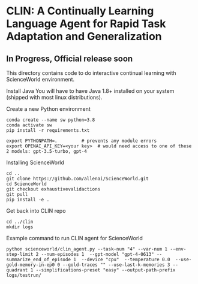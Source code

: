 # CLIN: A Continually Learning Language Agent for Rapid Task Adaptation and Generalization

## In Progress, Official release soon

This directory contains code to do interactive continual learning with ScienceWorld environment.

Install Java
You will have to have Java 1.8+ installed on your system (shipped with most linux distributions).

Create a new Python environment
```
conda create --name sw python=3.8
conda activate sw
pip install -r requirements.txt

export PYTHONPATH=.         # prevents any module errors
export OPENAI_API_KEY=<your key>  # would need access to one of these 2 models: gpt-3.5-turbo, gpt-4

```

Installing ScienceWorld

```
cd ..
git clone https://github.com/allenai/ScienceWorld.git
cd ScienceWorld
git checkout exhaustivevalidactions
git pull
pip install -e .
```

Get back into CLIN repo

```
cd ../clin
mkdir logs
```

Example command to run CLIN agent for ScienceWorld
```
python scienceworld/clin_agent.py --task-num "4" --var-num 1 --env-step-limit 2 --num-episodes 1  --gpt-model "gpt-4-0613" --summarize_end_of_episode 1  --device "cpu"  --temperature 0.0  --use-gold-memory-in-ep0 0 --gold-traces "" --use-last-k-memories 3 --quadrant 1 --simplifications-preset "easy" --output-path-prefix logs/testrun/
```

